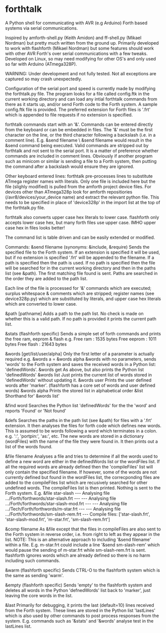 # forthtalk
A Python shell for communicating with AVR (e.g Arduino) Forth based systems via serial communications.

Inspired by amforth-shell.py (Keith Amidon) and ff-shell.py (Mikael Nordman) but pretty much written from the ground up.
Primarily developed to work with flashforth (Mikael Nordman) but some features should work with other AVR Forth's over serial communications with a few tweaks. Developed on Linux, so may need modifying for other OS's and only used so far with Arduino (ATmega328P).

WARNING: Under development and not fully tested. Not all exceptions are captured so may crash unexpectedly.

Configuration of the serial port and speed is currently made by modifying the forthtalk.py file.
The program looks for a file called config.ftk in the current working directory and can load any intial forthtalk commands from there as it starts up, and/or send Forth code to the Forth system. A sample config.ftk file is provided.
The preferred extension for Forth files is '.frt' which is appended to file requests if no extension is specified.

forthtalk commands start with an '&'. Commands can be entered directly from the keyboard or can be embedded in files. The '&' must be the first character on the line, or the third character following a backslash (i.e. in a comment line). E.g.
&send filename
\ &send filename
would result in the &send command being executed. Valid commands are stripped out by forthtalk and not sent to the serial port. It is a matter of preference whether commands are included in comment lines. Obviously if another program such as minicom or similar is sending a file to a Forth system, then putting the command after a backslash would ensure they are ignored.

Other keyboard entered lines:
forthtalk pre-processes lines to substitute ATmega register names with literals. Only one file is included here but the file (slighly modified) is pulled from the amforth project device files. For devices other than ATmega328p look for amforth repositiories (/avr8/devices/your_device name) and extract the relevant python file. This needs to be specified in place of 'device328p' in the import list at the top of the forthtalk.py file.

forthtalk also converts upper case hex literals to lower case. flashforth only accepts lower case hex, but many forth files use upper case. IMHO upper case hex in files looks better!

The command list is table driven and can be easily extended or modified.

Commands:
&send filename (synonyms: &include, &require) Sends the specified file to the Forth system. If an extension is specified it will be used, but if no extension is specified '.frt' will be appended to the filename. If a path is specified then the path is used. If no path is specified then the file will be searched for in the current working directory and then in the paths list (see &path). The first matching file found is sent. Paths are searched in the order they are added to the path list.

Each line of the file is processed for '&' commands which are executed; surplus whitespace & comments which are stripped; register names (see device328p.py) which are substituted by literals, and upper case hex literals which are converted to lower case. 

&path [pathname]  Adds a path to the path list. No check is made on whether this is a valid path. If no path is provided it prints the current path list.

&stats  (flashforth specific) Sends a simple set of forth commands and prints the free ram, eeprom & flash e.g.
Free ram :  1535 bytes
Free eeprom :  1011 bytes
Free flash :  21643 bytes

&words [get/list/user/alpha]  Only the first letter of a parameter is actually required e.g. &words a = &words alpha
&words with no parameters, sends 'words' to the Forth system and saves the received words in a Python list: 'definedWords'.
&words get    As above, but also prints the Python list 'definedWords'
&words list   Just prints the current list of words stored in 'definedWords' without updating it.
&words user   Prints the user defined words after 'marker'. (flashforth has a core set of words and user defined words)
&words alpha  Prints the stored list in alphabetical order
&list         Shorthand for' &words list'

&find word    Searches the Python list 'definedWords' for the the 'word' and reports 'Found' or 'Not found'

&defs   Searches the paths in the path list (see &path) for files with a '.frt' extension. It then analyses the files for forth code which defines new words. This is assumed to be words following a word which terminates in a colon. e.g. ':', 'portpin:', 'as:', etc. The new words are stored in a dictionary (wordFiles) with the name of the file they were found in. It then prints out a list of the words found.

&file filename  Analyses a file and tries to determine if all the words used to define a new word are either in the definedWords list or the wordFiles list. If all the required words are already defined then the 'compileFiles' list will only contain the specified filename. If however, some of the words are not currently defined but found in the wordFiles list, the correcponding files are added to the compileFiles list which are recusively searched for other undefined words. The compileFiles list is then printed. Nothing is sent to the Forth system. E.g.
&file star-slash
--- Analysing file .../Forth/forthwords/star-slash.frt ---
--- Analysing file .../Forth/forthwords/star-slash-mod.frt ---
--- Analysing file .../Tech/Forth/forthwords/m-star.frt ---
--- Analysing file .../Forth/forthwords/sm-slash-rem.frt ---
Compile files: ['star-slash.frt', 'star-slash-mod.frt', 'm-star.frt', 'sm-slash-rem.frt']

&comp filename  As &file except that the files in compileFiles are also sent to the Forth system in reverse order, i.e. from right to left as they appear in the list.
NOTE: This is an alternative approach to including '&send filename' within a file. E.g. m-star.frt could include a line '&send sm-slash-rem' which would pause the sending of m-star.frt while sm-slash-rem.frt is sent. flashforth ignores words which are already defined so there is no harm including such commands.

&warm (flashforth specific) Sends CTRL-O to the flashforth system which is the same as sending 'warm'.

&empty (flashforth specific) Sends 'empty' to the flashforth system and deletes all words in the Python 'defnedWords' list back to 'marker', just leaving the core words in the list.

&last  Primarily for debugging, it prints the last (default=10) lines received from the Forth system. These lines are stored in the Python list 'lastLines' which is also used by other commands to post process responses from the system. E.g. commands such as '&stats' and '&words' analyse test in the lastLines list.


